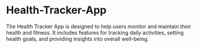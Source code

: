 # Health-Tracker-App
The Health Tracker App is designed to help users monitor and maintain their health and fitness. It includes features for tracking daily activities, setting health goals, and providing insights into overall well-being.
